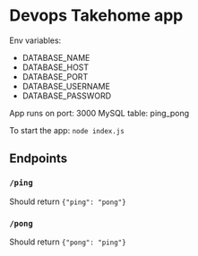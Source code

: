 # Devops Takehome app

Env variables:
 - DATABASE_NAME
 - DATABASE_HOST
 - DATABASE_PORT
 - DATABASE_USERNAME
 - DATABASE_PASSWORD
 
 App runs on port: 3000
 MySQL table: ping_pong
 
 To start the app: `node index.js`
 
 ## Endpoints
 ### `/ping`
 Should return `{"ping": "pong"}`
 
 ### `/pong`
 Should return `{"pong": "ping"}`
